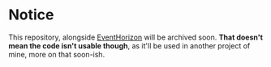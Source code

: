 # Notice

This repository, alongside [EventHorizon](https://github.com/oiimrosabel/EventHorizon) will be archived soon.
**That doesn't mean the code isn't usable though**, as it'll be used in another project of mine, more on that soon-ish.
